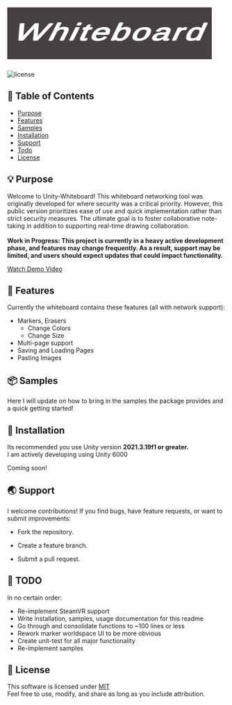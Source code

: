 # ![TOAST UI Editor](./~Sources/Whiteboard.png)


![license](https://img.shields.io/github/license/nhn/tui.editor.svg) 


## 🚩 Table of Contents

- [Purpose](#-purpose])
- [Features](#-features)
- [Samples](#-samples)
- [Installation](#-installation)
- [Support](#-support)
- [Todo](#-todo)
- [License](#-license)


## 💡 Purpose
Welcome to Unity-Whiteboard! This whiteboard networking tool was originally developed for where security was a critical priority. However, this public version prioritizes ease of use and quick implementation rather than strict security measures. The ultimate goal is to foster collaborative note-taking in addition to supporting real-time drawing collaboration.
<br><br><b>Work in Progress: This project is currently in a heavy active development phase, and features may change frequently. As a result, support may be limited, and users should expect updates that could impact functionality.
</b>

[Watch Demo Video](./~Sources/FrontPageSample.mp4)


## 🎨 Features

Currently the whiteboard contains these features (all with network support):
- Markers, Erasers
    - Change Colors
    - Change Size
- Multi-page support
- Saving and Loading Pages
- Pasting Images

## 📦 Samples

Here I will update on how to bring in the samples the package provides and a quick getting started!

## 🤖 Installation

Its recommended you use Unity version <b>2021.3.19f1 or greater.</b><br>
I am actively developing using Unity 6000<br>

Coming soon!


## 🌏 Support

I welcome contributions! If you find bugs, have feature requests, or want to submit improvements:

- Fork the repository.

- Create a feature branch.

- Submit a pull request.

## 📝 TODO
In no certain order:
* Re-implement SteamVR support
* Write installation, samples, usage documentation for this readme
* Go through and consolidate functions to ~100 lines or less
* Rework marker worldspace UI to be more obvious
* Create unit-test for all major functionality
* Re-implement samples

## 📜 License

This software is licensed under [MIT](https://github.com/nhn/tui.editor/blob/master/LICENSE)
<br>Feel free to use, modify, and share as long as you include attribution.